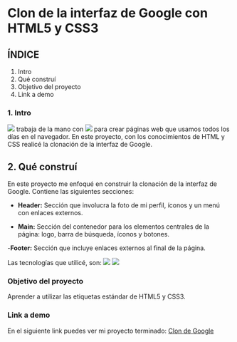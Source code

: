 # Clon de la interfaz de Google con HTML5 y CSS3

## ÍNDICE
1. Intro
2. Qué construí
3. Objetivo del proyecto
4. Link a demo

### 1. Intro
<img src="https://img.shields.io/badge/HTML5-E34F26?style=for-the-badge&logo=html5&logoColor=white" /> trabaja de la mano con <img src="https://img.shields.io/badge/CSS3-1572B6?style=for-the-badge&logo=css3&logoColor=white" /> para crear páginas web que usamos todos los días en el navegador. En este proyecto, con los conocimientos de HTML y CSS realicé la clonación de la interfaz de Google.

## 2. Qué construí
En este proyecto me enfoqué en construir la clonación de la interfaz de Google.
Contiene las siguientes secciones:

- **Header:** Sección que involucra la foto de mi perfil, íconos y un menú con enlaces externos.

- **Main:** Sección del contenedor para los elementos centrales de la página: logo, barra de búsqueda, íconos y botones.

-**Footer:** Sección que incluye enlaces externos al final de la página.

Las tecnologías que utilicé, son:
<img src="https://img.shields.io/badge/HTML5-E34F26?style=for-the-badge&logo=html5&logoColor=white" />
<img src="https://img.shields.io/badge/CSS3-1572B6?style=for-the-badge&logo=css3&logoColor=white" />

### Objetivo del proyecto
Aprender a utilizar las etiquetas estándar de HTML5 y CSS3.

### Link a demo 
En el siguiente link puedes ver mi proyecto terminado: [Clon de Google](#)

